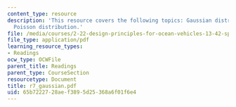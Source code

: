 ```yaml
---
content_type: resource
description: 'This resource covers the following topics: Gaussian distribution, and
  Poisson distribution.'
file: /media/courses/2-22-design-principles-for-ocean-vehicles-13-42-spring-2005/65b7222728aef3895d25368a6f01f6e4_r7_gaussian.pdf
file_type: application/pdf
learning_resource_types:
- Readings
ocw_type: OCWFile
parent_title: Readings
parent_type: CourseSection
resourcetype: Document
title: r7_gaussian.pdf
uid: 65b72227-28ae-f389-5d25-368a6f01f6e4
---
```

